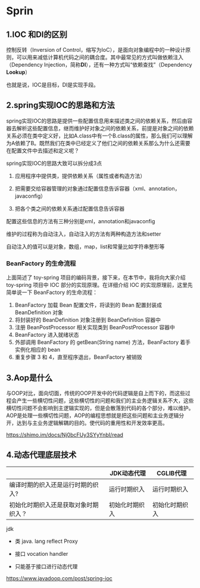 # Sprin

## 1.IOC 和DI的区别

控制反转（Inversion of Control，缩写为IoC），是面向对象编程中的一种设计原则，可以用来减低计算机代码之间的耦合度。其中最常见的方式叫做依赖注入（Dependency Injection，简称**DI**），还有一种方式叫“依赖查找”（Dependency **Lookup**）

也就是说，IOC是目标，DI是实现手段。

## 2.spring实现IOC的思路和方法

spring实现IOC的思路是提供一些配置信息用来描述类之间的依赖关系，然后由容器去解析这些配置信息，继而维护好对象之间的依赖关系，前提是对象之间的依赖关系必须在类中定义好，比如A.class中有一个B.class的属性，那么我们可以理解为A依赖了B。既然我们在类中已经定义了他们之间的依赖关系那么为什么还需要在配置文件中去描述和定义呢？

spring实现IOC的思路大致可以拆分成3点

1. 应用程序中提供类，提供依赖关系（属性或者构造方法）

1. 把需要交给容器管理的对象通过配置信息告诉容器（xml、annotation，javaconfig）

1. 把各个类之间的依赖关系通过配置信息告诉容器



配置这些信息的方法有三种分别是xml，annotation和javaconfig

维护的过程称为自动注入，自动注入的方法有两种构造方法和setter

自动注入的值可以是对象，数组，map，list和常量比如字符串整形等

### BeanFactory 的生命流程

上面简述了 toy-spring 项目的编码背景，接下来，在本节中，我将向大家介绍 toy-spring 项目中 IOC 部分的实现原理。在详细介绍 IOC 的实现原理前，这里先简单说一下 BeanFactory 的生命流程：

1. BeanFactory 加载 Bean 配置文件，将读到的 Bean 配置封装成 BeanDefinition 对象
2. 将封装好的 BeanDefinition 对象注册到 BeanDefinition 容器中
3. 注册 BeanPostProcessor 相关实现类到 BeanPostProcessor 容器中
4. BeanFactory 进入就绪状态
5. 外部调用 BeanFactory 的 getBean(String name) 方法，BeanFactory 着手实例化相应的 bean
6. 重复步骤 3 和 4，直至程序退出，BeanFactory 被销毁

## 3.Aop是什么

与OOP对比，面向切面，传统的OOP开发中的代码逻辑是自上而下的，而这些过程会产生一些横切性问题，这些横切性的问题和我们的主业务逻辑关系不大，这些横切性问题不会影响到主逻辑实现的，但是会散落到代码的各个部分，难以维护。AOP是处理一些横切性问题，AOP的编程思想就是把这些问题和主业务逻辑分开，达到与主业务逻辑解耦的目的。使代码的重用性和开发效率更高。

https://shimo.im/docs/Nj0bcFUy3SYyYnbI/read

## 4.动态代理底层技术

|                                      | JDK动态代理    | CGLIB代理      |
| ------------------------------------ | -------------- | -------------- |
| 编译时期的织入还是运行时期的织入?    | 运行时期织入   | 运行时期织入   |
| 初始化时期织入还是获取对象时期织入？ | 初始化时期织入 | 初始化时期织入 |

jdk

* 类 java. lang reflect Proxy

* 接口 vocation handler

* 只能基于接口进行动态代理

https://www.javadoop.com/post/spring-ioc

